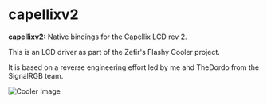 # capellixv2

**capellixv2:** Native bindings for the Capellix LCD rev 2.

This is an LCD driver as part of the Zefir's Flashy Cooler project.

It is based on a reverse engineering effort led by me and TheDordo from the SignalRGB team.

![Cooler Image](https://github.com/brunostjohn/zefirs-flashy-cooler/raw/main/devices-src/capellix/resources/device.image.png)
